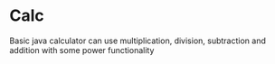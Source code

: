 # Calc
Basic java calculator can use multiplication, division, subtraction and addition with some power functionality
